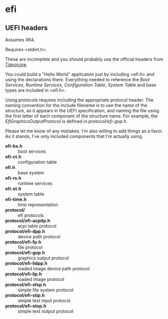 # efi

## UEFI headers

Assumes X64.

Requires <stdint.h>.

These are incomplete and you should probably use the official headers from [Tianocore](https://www.tianocore.org/).

You could build a "Hello World" application just by including <efi.h> and using the declarations there. Everything needed to reference the *Boot Services*, *Runtime Services*, *Configuration Table*, *System Table* and base types are included in <efi.h>. 

Using protocols requires including the appropriate protocol header. The naming convention for the include filename is to use the name of the structure, as it appears in the UEFI specification, and naming the file using the first letter of each component of the structure name. For example, the *EfiGraphicsOutputProtocol* is defined in *protocol/efi-gop.h*.

Please let me know of any mistakes. I'm also willing to add things as a favor. As it stands, I've only included components that I'm actually using.

<dl>
<dt><b>efi-bs.h</b></dt>
    <dd>boot services</dd>
<dt><b>efi-ct.h</b></dt>
    <dd>configuration table</dd>
<dt><b>efi.h</b></dt>
    <dd>base system</dd>
<dt><b>efi-rs.h</b></dt>
    <dd>runtime services</dd>
<dt><b>efi-st.h</b></dt>
    <dd>system table</dd>
<dt><b>efi-time.h</b></dt>
    <dd>time representation</dd>
<dt><b>protocol/</b></dt>
    <dd>efi protocols</dd>
<dt><b>protocol/efi-acpitp.h</b></dt>
    <dd>acpi table protocol</dd>
<dt><b>protocol/efi-dpp.h</b></dt>
    <dd>device path protocol</dd>
<dt><b>protocol/efi-fp.h</b></dt>
    <dd>file protocol</dd>
<dt><b>protocol/efi-gop.h</b></dt>
    <dd>graphics output protocol</dd>
<dt><b>protocol/efi-lidpp.h</b></dt>
    <dd>loaded image device path protocol</dd>
<dt><b>protocol/efi-lip.h</b></dt>
    <dd>loaded image protocol</dd>
<dt><b>protocol/efi-sfsp.h</b></dt>
    <dd>simple file system protocol</dd>
<dt><b>protocol/efi-stip.h</b></dt>
    <dd>simple text input protocol</dd>
<dt><b>protocol/efi-stop.h</b></dt>
    <dd>simple text output protocol</dd>
</dl>
